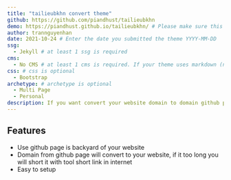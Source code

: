 ```yaml
---
title: "tailieubkhn convert theme"
github: https://github.com/piandhust/tailieubkhn
demo: https://piandhust.github.io/tailieubkhn/ # Please make sure this links to a theme demo and not your personal/business site. The demo url must use https
author: trannguyenhan
date: 2021-10-24 # Enter the date you submitted the theme YYYY-MM-DD
ssg:
  - Jekyll # at least 1 ssg is required
cms:
  - No CMS # at least 1 cms is required. If your theme uses markdown (no CMS) the cms should be "No CMS"
css: # css is optional
  - Bootstrap 
archetype: # archetype is optional
  - Multi Page
  - Personal
description: If you want convert your website domain to domain github page, will use my product.
---
```


## Features

* Use github page is backyard of your website  
* Domain from github page will convert to your website, if it too long you will short it with tool short link in internet
* Easy to setup
